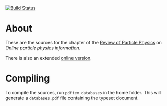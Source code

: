 [![Build Status](https://travis-ci.org/michamos/RPP-online-hep-info.svg?branch=master)](https://travis-ci.org/michamos/RPP-online-hep-info)

# About

These are the sources for the chapter of the [Review of Particle Physics](http://pdg.lbl.gov) on *Online particle physics information*.

There is also an extended [online version](http://library.cern/particle_physics_information).

# Compiling

To compile the sources, run `pdftex databases` in the home folder. This will generate a `databases.pdf` file containing the typeset document.
